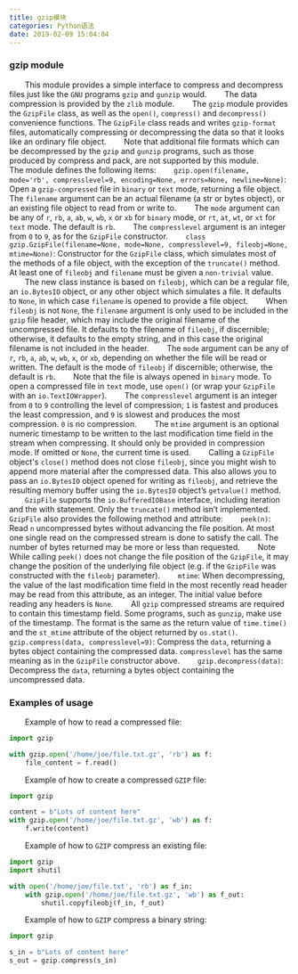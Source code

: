 ```yaml
---
title: gzip模块
categories: Python语法
date: 2019-02-09 15:04:04
---
```

### gzip module

&emsp;&emsp;This module provides a simple interface to compress and decompress files just like the `GNU` programs `gzip` and `gunzip` would.<!--more-->
&emsp;&emsp;The data compression is provided by the `zlib` module.
&emsp;&emsp;The `gzip` module provides the `GzipFile` class, as well as the `open()`, `compress()` and `decompress()` convenience functions. The `GzipFile` class reads and writes `gzip-format` files, automatically compressing or decompressing the data so that it looks like an ordinary file object.
&emsp;&emsp;Note that additional file formats which can be decompressed by the `gzip` and `gunzip` programs, such as those produced by compress and pack, are not supported by this module.
&emsp;&emsp;The module defines the following items:
&emsp;&emsp;`gzip.open(filename, mode='rb', compresslevel=9, encoding=None, errors=None, newline=None)`: Open a `gzip-compressed` file in `binary` or `text` mode, returning a file object. The `filename` argument can be an actual filename (a str or bytes object), or an existing file object to read from or write to.
&emsp;&emsp;The `mode` argument can be any of `r`, `rb`, `a`, `ab`, `w`, `wb`, `x` or `xb` for `binary` mode, or `rt`, `at`, `wt`, or `xt` for `text` mode. The default is `rb`.
&emsp;&emsp;The `compresslevel` argument is an integer from `0` to `9`, as for the `GzipFile` constructor.
&emsp;&emsp;`class gzip.GzipFile(filename=None, mode=None, compresslevel=9, fileobj=None, mtime=None)`: Constructor for the `GzipFile` class, which simulates most of the methods of a file object, with the exception of the `truncate()` method. At least one of `fileobj` and `filename` must be given a `non-trivial` value.
&emsp;&emsp;The new class instance is based on `fileobj`, which can be a regular file, an `io.BytesIO` object, or any other object which simulates a file. It defaults to `None`, in which case `filename` is opened to provide a file object.
&emsp;&emsp;When `fileobj` is not `None`, the `filename` argument is only used to be included in the `gzip` file header, which may include the original filename of the uncompressed file. It defaults to the filename of `fileobj`, if discernible; otherwise, it defaults to the empty string, and in this case the original filename is not included in the header.
&emsp;&emsp;The `mode` argument can be any of `r`, `rb`, `a`, `ab`, `w`, `wb`, `x`, or `xb`, depending on whether the file will be read or written. The default is the mode of `fileobj` if discernible; otherwise, the default is `rb`.
&emsp;&emsp;Note that the file is always opened in `binary` mode. To open a compressed file in `text` mode, use `open()` (or wrap your `GzipFile` with an `io.TextIOWrapper`).
&emsp;&emsp;The `compresslevel` argument is an integer from `0` to `9` controlling the level of compression; `1` is fastest and produces the least compression, and `9` is slowest and produces the most compression. `0` is no compression.
&emsp;&emsp;The `mtime` argument is an optional numeric timestamp to be written to the last modification time field in the stream when compressing. It should only be provided in compression mode. If omitted or `None`, the current time is used.
&emsp;&emsp;Calling a `GzipFile` object's `close()` method does not close `fileobj`, since you might wish to append more material after the compressed data. This also allows you to pass an `io.BytesIO` object opened for writing as `fileobj`, and retrieve the resulting memory buffer using the `io.BytesIO` object’s `getvalue()` method.
&emsp;&emsp;`GzipFile` supports the `io.BufferedIOBase` interface, including iteration and the with statement. Only the `truncate()` method isn’t implemented.
&emsp;&emsp;`GzipFile` also provides the following method and attribute:
&emsp;&emsp;`peek(n)`: Read `n` uncompressed bytes without advancing the file position. At most one single read on the compressed stream is done to satisfy the call. The number of bytes returned may be more or less than requested.
&emsp;&emsp;Note While calling `peek()` does not change the file position of the `GzipFile`, it may change the position of the underlying file object (e.g. if the `GzipFile` was constructed with the `fileobj` parameter).
&emsp;&emsp;`mtime`: When decompressing, the value of the last modification time field in the most recently read header may be read from this attribute, as an integer. The initial value before reading any headers is `None`.
&emsp;&emsp;All `gzip` compressed streams are required to contain this timestamp field. Some programs, such as `gunzip`, make use of the timestamp. The format is the same as the return value of `time.time()` and the `st_mtime` attribute of the object returned by `os.stat()`.
&emsp;&emsp;`gzip.compress(data, compresslevel=9)`: Compress the `data`, returning a bytes object containing the compressed data. `compresslevel` has the same meaning as in the `GzipFile` constructor above.
&emsp;&emsp;`gzip.decompress(data)`: Decompress the `data`, returning a bytes object containing the uncompressed data.

### Examples of usage

&emsp;&emsp;Example of how to read a compressed file:

``` python
import gzip

with gzip.open('/home/joe/file.txt.gz', 'rb') as f:
    file_content = f.read()
```

&emsp;&emsp;Example of how to create a compressed `GZIP` file:

``` python
import gzip

content = b"Lots of content here"
with gzip.open('/home/joe/file.txt.gz', 'wb') as f:
    f.write(content)
```

&emsp;&emsp;Example of how to `GZIP` compress an existing file:

``` python
import gzip
import shutil

with open('/home/joe/file.txt', 'rb') as f_in:
    with gzip.open('/home/joe/file.txt.gz', 'wb') as f_out:
        shutil.copyfileobj(f_in, f_out)
```

&emsp;&emsp;Example of how to `GZIP` compress a binary string:

``` python
import gzip

s_in = b"Lots of content here"
s_out = gzip.compress(s_in)
```
